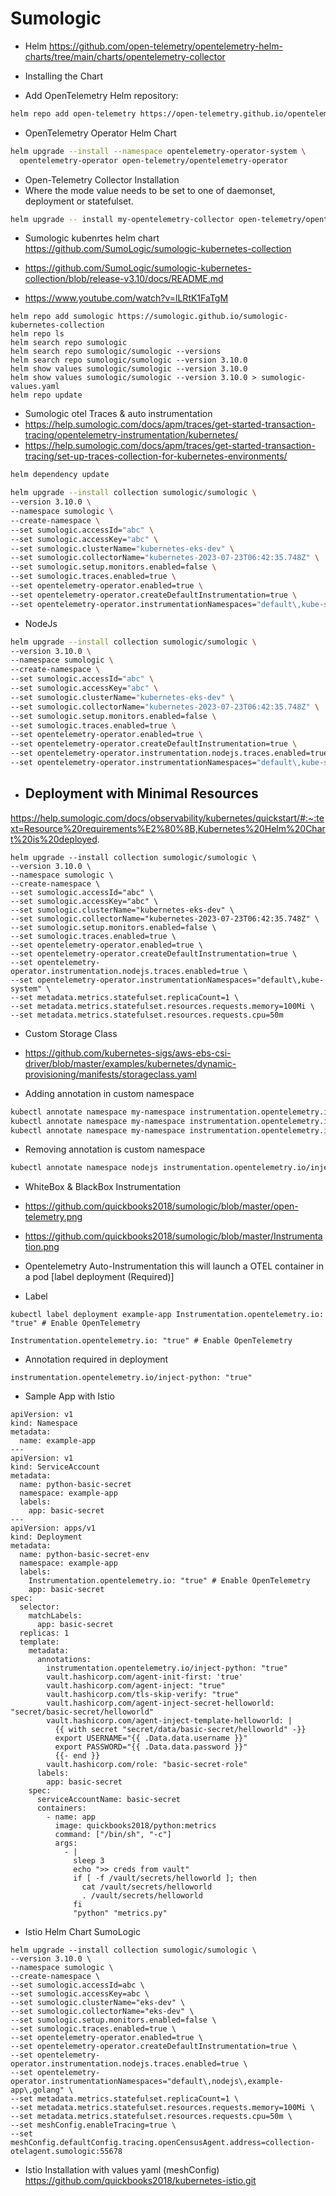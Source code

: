 # Sumologic

- Helm https://github.com/open-telemetry/opentelemetry-helm-charts/tree/main/charts/opentelemetry-collector

- Installing the Chart

- Add OpenTelemetry Helm repository:

```bash
helm repo add open-telemetry https://open-telemetry.github.io/opentelemetry-helm-charts
```

- OpenTelemetry Operator Helm Chart    
```bash
helm upgrade --install --namespace opentelemetry-operator-system \
  opentelemetry-operator open-telemetry/opentelemetry-operator
```


- Open-Telemetry Collector Installation  
- Where the mode value needs to be set to one of daemonset, deployment or statefulset.

```bash
helm upgrade -- install my-opentelemetry-collector open-telemetry/opentelemetry-collector --set mode=daemonset
```

- Sumologic kubenrtes helm chart https://github.com/SumoLogic/sumologic-kubernetes-collection

- https://github.com/SumoLogic/sumologic-kubernetes-collection/blob/release-v3.10/docs/README.md

- https://www.youtube.com/watch?v=lLRtK1FaTgM
  
```
helm repo add sumologic https://sumologic.github.io/sumologic-kubernetes-collection
helm repo ls
helm search repo sumologic
helm search repo sumologic/sumologic --versions
helm search repo sumologic/sumologic --version 3.10.0
helm show values sumologic/sumologic --version 3.10.0
helm show values sumologic/sumologic --version 3.10.0 > sumologic-values.yaml
helm repo update
```

- Sumologic otel Traces & auto instrumentation
- https://help.sumologic.com/docs/apm/traces/get-started-transaction-tracing/opentelemetry-instrumentation/kubernetes/
- https://help.sumologic.com/docs/apm/traces/get-started-transaction-tracing/set-up-traces-collection-for-kubernetes-environments/

```bash
helm dependency update
```
```bash
helm upgrade --install collection sumologic/sumologic \
--version 3.10.0 \
--namespace sumologic \
--create-namespace \
--set sumologic.accessId="abc" \
--set sumologic.accessKey="abc" \
--set sumologic.clusterName="kubernetes-eks-dev" \
--set sumologic.collectorName="kubernetes-2023-07-23T06:42:35.748Z" \
--set sumologic.setup.monitors.enabled=false \
--set sumologic.traces.enabled=true \
--set opentelemetry-operator.enabled=true \
--set opentelemetry-operator.createDefaultInstrumentation=true \
--set opentelemetry-operator.instrumentationNamespaces="default\,kube-system"
```
- NodeJs
```bash
helm upgrade --install collection sumologic/sumologic \
--version 3.10.0 \
--namespace sumologic \
--create-namespace \
--set sumologic.accessId="abc" \
--set sumologic.accessKey="abc" \
--set sumologic.clusterName="kubernetes-eks-dev" \
--set sumologic.collectorName="kubernetes-2023-07-23T06:42:35.748Z" \
--set sumologic.setup.monitors.enabled=false \
--set sumologic.traces.enabled=true \
--set opentelemetry-operator.enabled=true \
--set opentelemetry-operator.createDefaultInstrumentation=true \
--set opentelemetry-operator.instrumentation.nodejs.traces.enabled=true \
--set opentelemetry-operator.instrumentationNamespaces="default\,kube-system"
```

- Deployment with Minimal Resources
  - 
https://help.sumologic.com/docs/observability/kubernetes/quickstart/#:~:text=Resource%20requirements%E2%80%8B,Kubernetes%20Helm%20Chart%20is%20deployed.
```
helm upgrade --install collection sumologic/sumologic \
--version 3.10.0 \
--namespace sumologic \
--create-namespace \
--set sumologic.accessId="abc" \
--set sumologic.accessKey="abc" \
--set sumologic.clusterName="kubernetes-eks-dev" \
--set sumologic.collectorName="kubernetes-2023-07-23T06:42:35.748Z" \
--set sumologic.setup.monitors.enabled=false \
--set sumologic.traces.enabled=true \
--set opentelemetry-operator.enabled=true \
--set opentelemetry-operator.createDefaultInstrumentation=true \
--set opentelemetry-operator.instrumentation.nodejs.traces.enabled=true \
--set opentelemetry-operator.instrumentationNamespaces="default\,kube-system" \
--set metadata.metrics.statefulset.replicaCount=1 \
--set metadata.metrics.statefulset.resources.requests.memory=100Mi \
--set metadata.metrics.statefulset.resources.requests.cpu=50m
```

- Custom Storage Class
- https://github.com/kubernetes-sigs/aws-ebs-csi-driver/blob/master/examples/kubernetes/dynamic-provisioning/manifests/storageclass.yaml
  

- Adding annotation in custom namespace
```bash
kubectl annotate namespace my-namespace instrumentation.opentelemetry.io/inject-java=true
kubectl annotate namespace my-namespace instrumentation.opentelemetry.io/inject-python=true
kubectl annotate namespace my-namespace instrumentation.opentelemetry.io/inject-nodejs=true
```
- Removing annotation is custom namespace
```bash
kubectl annotate namespace nodejs instrumentation.opentelemetry.io/inject-nodejs-
```

- WhiteBox & BlackBox Instrumentation
- https://github.com/quickbooks2018/sumologic/blob/master/open-telemetry.png
- https://github.com/quickbooks2018/sumologic/blob/master/Instrumentation.png

- Opentelemetry Auto-Instrumentation this will launch a OTEL container in a pod [label deployment (Required)]
- Label
```label
kubectl label deployment example-app Instrumentation.opentelemetry.io: "true" # Enable OpenTelemetry
  
Instrumentation.opentelemetry.io: "true" # Enable OpenTelemetry
```
- Annotation required in deployment
```annotation
instrumentation.opentelemetry.io/inject-python: "true"  
```
- Sample App with Istio
```deployment
apiVersion: v1
kind: Namespace
metadata:
  name: example-app
---
apiVersion: v1
kind: ServiceAccount
metadata:
  name: python-basic-secret
  namespace: example-app
  labels:
    app: basic-secret
---
apiVersion: apps/v1
kind: Deployment
metadata:
  name: python-basic-secret-env
  namespace: example-app
  labels:
    Instrumentation.opentelemetry.io: "true" # Enable OpenTelemetry
    app: basic-secret
spec:
  selector:
    matchLabels:
      app: basic-secret
  replicas: 1
  template:
    metadata:
      annotations:
        instrumentation.opentelemetry.io/inject-python: "true"
        vault.hashicorp.com/agent-init-first: 'true'
        vault.hashicorp.com/agent-inject: "true"
        vault.hashicorp.com/tls-skip-verify: "true"
        vault.hashicorp.com/agent-inject-secret-helloworld: "secret/basic-secret/helloworld"
        vault.hashicorp.com/agent-inject-template-helloworld: |
          {{ with secret "secret/data/basic-secret/helloworld" -}}
          export USERNAME="{{ .Data.data.username }}"
          export PASSWORD="{{ .Data.data.password }}"
          {{- end }}
        vault.hashicorp.com/role: "basic-secret-role"
      labels:
        app: basic-secret
    spec:
      serviceAccountName: basic-secret
      containers:
        - name: app
          image: quickbooks2018/python:metrics
          command: ["/bin/sh", "-c"]
          args:
            - |
              sleep 3
              echo ">> creds from vault"
              if [ -f /vault/secrets/helloworld ]; then
                cat /vault/secrets/helloworld
                . /vault/secrets/helloworld
              fi
              "python" "metrics.py"
``` 

- Istio Helm Chart SumoLogic
```helm
helm upgrade --install collection sumologic/sumologic \
--version 3.10.0 \
--namespace sumologic \
--create-namespace \
--set sumologic.accessId=abc \
--set sumologic.accessKey=abc \
--set sumologic.clusterName="eks-dev" \
--set sumologic.collectorName="eks-dev" \
--set sumologic.setup.monitors.enabled=false \
--set sumologic.traces.enabled=true \
--set opentelemetry-operator.enabled=true \
--set opentelemetry-operator.createDefaultInstrumentation=true \
--set opentelemetry-operator.instrumentation.nodejs.traces.enabled=true \
--set opentelemetry-operator.instrumentationNamespaces="default\,nodejs\,example-app\,golang" \
--set metadata.metrics.statefulset.replicaCount=1 \
--set metadata.metrics.statefulset.resources.requests.memory=100Mi \
--set metadata.metrics.statefulset.resources.requests.cpu=50m \
--set meshConfig.enableTracing=true \
--set meshConfig.defaultConfig.tracing.openCensusAgent.address=collection-otelagent.sumologic:55678
```

- Istio Installation with values yaml (meshConfig) https://github.com/quickbooks2018/kubernetes-istio.git
